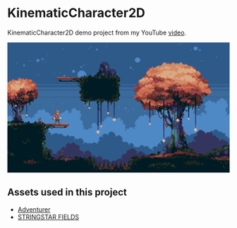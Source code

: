 # KinematicCharacter2D
KinematicCharacter2D demo project from my YouTube [video](https://www.youtube.com/watch?v=DF4kxLtxoyc&feature=youtu.be).

![Preview image](./preview.png) 

## Assets used in this project
* [Adventurer](https://rvros.itch.io/animated-pixel-hero)
* [STRINGSTAR FIELDS](https://trixelized.itch.io/starstring-fields)